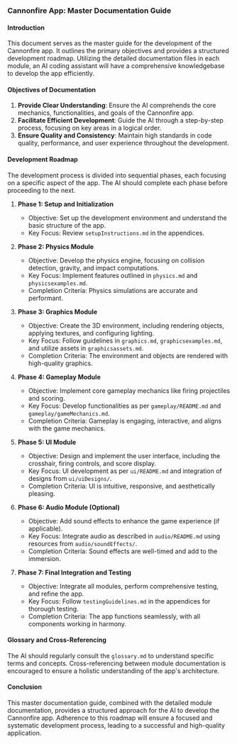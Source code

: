 ### Cannonfire App: Master Documentation Guide

#### Introduction
This document serves as the master guide for the development of the Cannonfire app. It outlines the primary objectives and provides a structured development roadmap. Utilizing the detailed documentation files in each module, an AI coding assistant will have a comprehensive knowledgebase to develop the app efficiently.

#### Objectives of Documentation
1. **Provide Clear Understanding**: Ensure the AI comprehends the core mechanics, functionalities, and goals of the Cannonfire app.
2. **Facilitate Efficient Development**: Guide the AI through a step-by-step process, focusing on key areas in a logical order.
3. **Ensure Quality and Consistency**: Maintain high standards in code quality, performance, and user experience throughout the development.

#### Development Roadmap
The development process is divided into sequential phases, each focusing on a specific aspect of the app. The AI should complete each phase before proceeding to the next.

1. **Phase 1: Setup and Initialization**
   - Objective: Set up the development environment and understand the basic structure of the app.
   - Key Focus: Review `setupInstructions.md` in the appendices.

2. **Phase 2: Physics Module**
   - Objective: Develop the physics engine, focusing on collision detection, gravity, and impact computations.
   - Key Focus: Implement features outlined in `physics.md` and `physicsexamples.md`.
   - Completion Criteria: Physics simulations are accurate and performant.

3. **Phase 3: Graphics Module**
   - Objective: Create the 3D environment, including rendering objects, applying textures, and configuring lighting.
   - Key Focus: Follow guidelines in `graphics.md`, `graphicsexamples.md`, and utilize assets in `graphicsassets.md`.
   - Completion Criteria: The environment and objects are rendered with high-quality graphics.

4. **Phase 4: Gameplay Module**
   - Objective: Implement core gameplay mechanics like firing projectiles and scoring.
   - Key Focus: Develop functionalities as per `gameplay/README.md` and `gameplay/gameMechanics.md`.
   - Completion Criteria: Gameplay is engaging, interactive, and aligns with the game mechanics.

5. **Phase 5: UI Module**
   - Objective: Design and implement the user interface, including the crosshair, firing controls, and score display.
   - Key Focus: UI development as per `ui/README.md` and integration of designs from `ui/uiDesigns/`.
   - Completion Criteria: UI is intuitive, responsive, and aesthetically pleasing.

6. **Phase 6: Audio Module (Optional)**
   - Objective: Add sound effects to enhance the game experience (if applicable).
   - Key Focus: Integrate audio as described in `audio/README.md` using resources from `audio/soundEffects/`.
   - Completion Criteria: Sound effects are well-timed and add to the immersion.

7. **Phase 7: Final Integration and Testing**
   - Objective: Integrate all modules, perform comprehensive testing, and refine the app.
   - Key Focus: Follow `testingGuidelines.md` in the appendices for thorough testing.
   - Completion Criteria: The app functions seamlessly, with all components working in harmony.

#### Glossary and Cross-Referencing
The AI should regularly consult the `glossary.md` to understand specific terms and concepts. Cross-referencing between module documentation is encouraged to ensure a holistic understanding of the app's architecture.

#### Conclusion
This master documentation guide, combined with the detailed module documentation, provides a structured approach for the AI to develop the Cannonfire app. Adherence to this roadmap will ensure a focused and systematic development process, leading to a successful and high-quality application.

